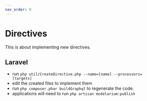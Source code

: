 ```yaml
---
nav_order: 8
---
```


# Directives

This is about implementing new directives.

## Laravel

- run `php util/CreateDirective.php --name=[name] --processors=[targets]`
- edit the created files to implement them
- run `php composer.phar buildGraphql` to regenerate the code.
- applications will need to run `php artisan modelarium:publish`
